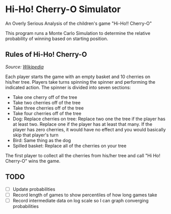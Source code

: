 # Hi-Ho! Cherry-O Simulator
An Overly Serious Analysis of the children's game "Hi-Ho!! Cherry-O"

This program runs a Monte Carlo Simulation to determine the relative probability of winning based on starting position.

## Rules of Hi-Ho! Cherry-O
_Source: [Wikipedia](https://en.wikipedia.org/wiki/Hi_Ho!_Cherry-O)_

Each player starts the game with an empty basket and 10 cherries on his/her tree. Players take turns spinning the spinner and performing the indicated action. The spinner is divided into seven sections:

* Take one cherry off of the tree
* Take two cherries off of the tree
* Take three cherries off of the tree
* Take four cherries off of the tree
* Dog: Replace cherries on tree: Replace two one the tree if the player has at least two. Replace one if the player has at least that many. If the player has zero cherries, it would have no effect and you would basically skip that player's turn
* Bird: Same thing as the dog
* Spilled basket: Replace all of the cherries on your tree

The first player to collect all the cherries from his/her tree and call "Hi Ho! Cherry-O" wins the game.

## TODO
- [ ] Update probabilities
- [ ] Record length of games to show percentiles of how long games take 
- [ ] Record intermediate data on log scale so I can graph converging probabilities
